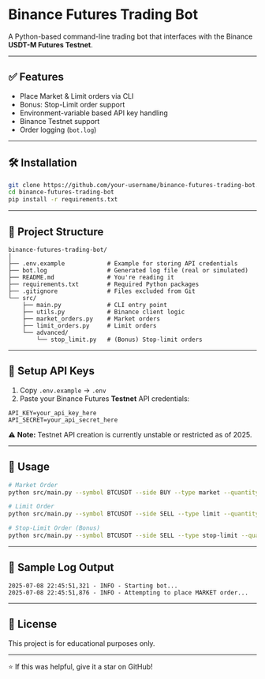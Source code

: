 # Binance Futures Trading Bot 

A Python-based command-line trading bot that interfaces with the Binance **USDT-M Futures Testnet**.

---

## ✅ Features

- Place Market & Limit orders via CLI
- Bonus: Stop-Limit order support
- Environment-variable based API key handling
- Binance Testnet support
- Order logging (`bot.log`)

---

## 🛠 Installation

```bash
git clone https://github.com/your-username/binance-futures-trading-bot.git
cd binance-futures-trading-bot
pip install -r requirements.txt
```

---

## 📁 Project Structure

```
binance-futures-trading-bot/
│
├── .env.example            # Example for storing API credentials
├── bot.log                 # Generated log file (real or simulated)
├── README.md               # You're reading it
├── requirements.txt        # Required Python packages
├── .gitignore              # Files excluded from Git
└── src/
    ├── main.py             # CLI entry point
    ├── utils.py            # Binance client logic
    ├── market_orders.py    # Market orders
    ├── limit_orders.py     # Limit orders
    └── advanced/
        └── stop_limit.py   # (Bonus) Stop-limit orders
```

---

## 🔐 Setup API Keys

1. Copy `.env.example` → `.env`
2. Paste your Binance Futures **Testnet** API credentials:

```
API_KEY=your_api_key_here
API_SECRET=your_api_secret_here
```

⚠️ **Note:** Testnet API creation is currently unstable or restricted as of 2025. 

---

## 🚀 Usage

```bash
# Market Order
python src/main.py --symbol BTCUSDT --side BUY --type market --quantity 0.01

# Limit Order
python src/main.py --symbol BTCUSDT --side SELL --type limit --quantity 0.01 --price 108000

# Stop-Limit Order (Bonus)
python src/main.py --symbol BTCUSDT --side SELL --type stop-limit --quantity 0.01 --stop_price 107000 --price 106800
```

---

## 📝 Sample Log Output

```
2025-07-08 22:45:51,321 - INFO - Starting bot...
2025-07-08 22:45:51,876 - INFO - Attempting to place MARKET order...
```
---

## 📘 License

This project is for educational purposes only.

---

⭐ If this was helpful, give it a star on GitHub!
